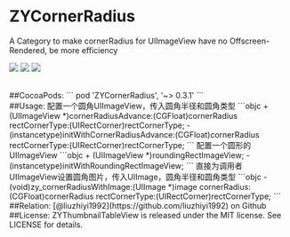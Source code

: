 # ZYCornerRadius
A Category to make cornerRadius for UIImageView have no Offscreen-Rendered, be more efficiency  

![](https://img.shields.io/badge/pod-v0.3.1-blue.svg)
![](https://img.shields.io/badge/build-passing-brightgreen.svg)
![](https://img.shields.io/badge/license-MIT-brightgreen.svg)  




<br>
##CocoaPods:  
```
pod 'ZYCornerRadius', '~> 0.3.1'
``` 

<br>
##Usage:  
配置一个圆角UIImageView，传入圆角半径和圆角类型  
```objc
+ (UIImageView *)cornerRadiusAdvance:(CGFloat)cornerRadius rectCornerType:(UIRectCorner)rectCornerType;
- (instancetype)initWithCornerRadiusAdvance:(CGFloat)cornerRadius rectCornerType:(UIRectCorner)rectCornerType;
```  
配置一个圆形的UIImageView  
```objc
+ (UIImageView *)roundingRectImageView;
- (instancetype)initWithRoundingRectImageView;
```  
直接为调用者UIImageView设置圆角图片，传入UIImage，圆角半径和圆角类型  
```objc
- (void)zy_cornerRadiusWithImage:(UIImage *)image cornerRadius:(CGFloat)cornerRadius rectCornerType:(UIRectCorner)rectCornerType;
```  



<br>
##Relation:  
[@liuzhiyi1992](https://github.com/liuzhiyi1992) on Github  

<br>
##License:  
ZYThumbnailTableView is released under the MIT license. See LICENSE for details.
